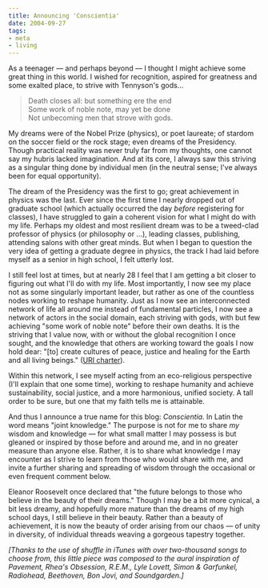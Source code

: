 ```yaml
---
title: Announcing 'Conscientia'
date: 2004-09-27
tags:
- meta
- living
---
```


As a teenager &mdash; and perhaps beyond &mdash; I thought I might achieve some
great thing in this world. I wished for recognition, aspired for greatness and
some exalted place, to strive with Tennyson's gods...

> Death closes all: but something ere the end \
> Some work of noble note, may yet be done \
> Not unbecoming men that strove with gods.

<!-- truncate -->

My dreams were of the Nobel Prize (physics), or poet laureate; of stardom on the
soccer field or the rock stage; even dreams of the Presidency. Though practical
reality was never truly far from my thoughts, one cannot say my hubris lacked imagination.
And at its core, I always saw this striving as a singular thing done by individual
men (in the neutral sense; I've always been for equal opportunity).

The dream of the Presidency was the first to go; great achievement in physics
was the last. Ever since the first time I nearly dropped out of graduate school
(which actually occurred the day _before_ registering for classes), I have
struggled to gain a coherent vision for what I might do with my life. Perhaps my
oldest and most resilient dream was to be a tweed-clad professor of physics (or
philosophy or ...), leading classes, publishing, attending salons with other
great minds. But when I began to question the very idea of getting a graduate degree
in physics, the track I had laid before myself as a senior in high school, I felt
utterly lost.

I still feel lost at times, but at nearly 28 I feel that I am getting a bit closer
to figuring out what I'll do with my life. Most importantly, I now see my place
not as some singularly important leader, but rather as one of the countless nodes
working to reshape humanity. Just as I now see an interconnected network of life
all around me instead of fundamental particles, I now see a network of actors in
the social domain, each striving with gods, with but few achieving "some work of
noble note" before their own deaths. It is the striving that I value now, with
or without the global recognition I once sought, and the knowledge that others
are working toward the goals I now hold dear: "[to] create cultures of peace, justice
and healing for the Earth and all living beings." ([URI
charter](https://www.uri.org)).

Within this network, I see myself acting from an eco-religious perspective (I'll
explain that one some time), working to reshape humanity and achieve sustainability,
social justice, and a more harmonious, unified society. A tall order to be sure,
but one that my faith tells me is attainable.

And thus I announce a true name for this blog: _Conscientia_. In Latin
the word means "joint knowledge." The purpose is not for me to share _my_ wisdom
and knowledge &mdash; for what small matter I may possess is but gleaned or inspired
by those before and around me, and in no greater measure than anyone else. Rather,
it is to share what knowledge I may encounter as I strive to learn from those who
would share with me, and invite a further sharing and spreading of wisdom through
the occasional or even frequent comment below.

Eleanor Roosevelt once declared that "the future belongs to those who believe
in the beauty of their dreams." Though I may be a bit more cynical, a bit less
dreamy, and hopefully more mature than the dreams of my high school days, I still
believe in their beauty. Rather than a beauty of achievement, it is now the beauty
of order arising from our chaos &mdash; of unity in diversity, of individual threads
weaving a gorgeous tapestry together.

_[Thanks to the use of shuffle in iTunes with over two-thousand songs to choose
from, this little piece was composed to the aural inspiration of Pavement, Rhea's
Obsession, R.E.M., Lyle Lovett, Simon &amp; Garfunkel, Radiohead, Beethoven,
Bon Jovi, and Soundgarden.]_
